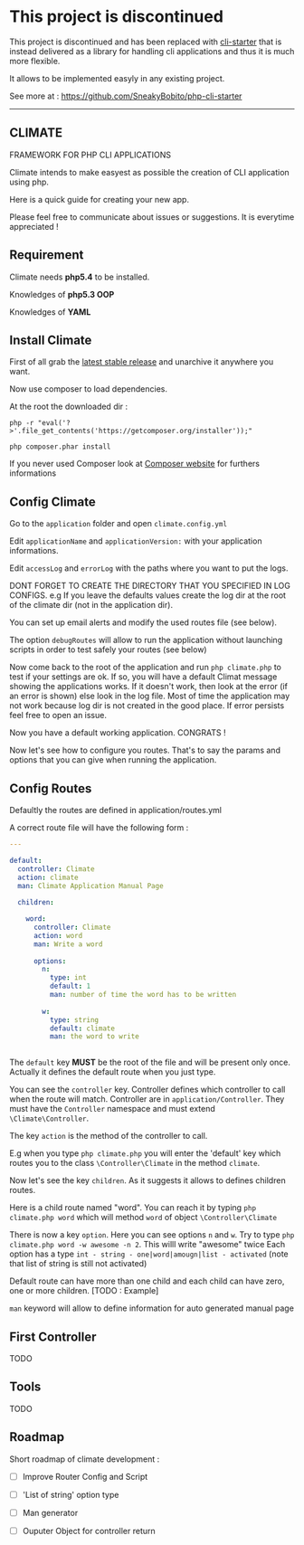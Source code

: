 This project is discontinued
============================

This project is discontinued and has been replaced 
with [cli-starter](https://github.com/SneakyBobito/php-cli-starter) 
that is instead delivered as a library for handling cli applications and
thus it is much more flexible.

It allows to be implemented easyly in any existing project.

See more at : https://github.com/SneakyBobito/php-cli-starter


--------------------------


CLIMATE
-------

FRAMEWORK FOR PHP CLI APPLICATIONS


Climate intends to make easyest as possible the creation of CLI application using php.


Here is a quick guide for creating your new app.

Please feel free to communicate about issues or suggestions. It is everytime appreciated !



Requirement
-----

Climate needs **php5.4** to be installed.

Knowledges of **php5.3 OOP**

Knowledges of **YAML**

Install Climate
-----

First of all grab the [latest stable release][1]   and unarchive it anywhere you want. 



Now use composer to load dependencies.

At the root the downloaded dir : 

``` 
php -r "eval('?>'.file_get_contents('https://getcomposer.org/installer'));" 

php composer.phar install
```

If you never used Composer look at [Composer website][2] for furthers informations


Config Climate
-----------------

Go to the  ``` application ``` folder and open ``` climate.config.yml ``` 


Edit  ``` applicationName ``` and ``` applicationVersion: ``` with your application informations.


Edit  ``` accessLog ``` and ``` errorLog ``` with the paths where you want to put the logs.

DONT FORGET TO CREATE THE DIRECTORY THAT YOU SPECIFIED IN LOG CONFIGS. 
e.g If you leave the defaults values create the log dir at the root of the climate dir (not in the application dir).


You can set up email alerts and modify the used routes file (see below).

The option ``` debugRoutes ``` will allow to run the application without launching scripts in order to test safely your routes (see below)


Now come back to the root of the application and run ``` php climate.php ``` to test if your settings are ok. If so, you will have a default Climat message showing the applications works.
If it doesn't work, then look at the error (if an error is shown) else look in the log file. Most of time the application may not work because log dir is not created in the good place. If error persists feel free to open an issue.


Now you have a default working application. CONGRATS !



Now let's see how to configure you routes. That's to say the params and options that you can give when running the application.


Config Routes
-----------------

Defaultly the routes are defined in application/routes.yml

A correct route file will have the following form :

```yaml
---

default:
  controller: Climate
  action: climate
  man: Climate Application Manual Page
  
  children:

    word:
      controller: Climate
      action: word
      man: Write a word
      
      options:
        n:
          type: int
          default: 1
          man: number of time the word has to be written
          
        w:
          type: string
          default: climate
          man: the word to write
          

```

The ```default``` key **MUST** be the root of the file and will be present only once. 
Actually it defines the default route when you just type.  

You can see the ``` controller ``` key. Controller defines which controller to call when the route will match.
Controller are in ``` application/Controller ```. They must have the ``` Controller ``` namespace and must extend  ``` \Climate\Controller ```.


The key ``` action ``` is the method of the controller to call.

E.g when you type ``` php climate.php ``` you will enter the 'default' key which routes you to the class ```\Controller\Climate``` in the method ```climate```.



Now let's see the key ``` children ```. As it suggests it allows to defines children routes. 

Here is a child route named "word". You can reach it by typing ``` php climate.php word ``` which will method ``` word ``` of object ``` \Controller\Climate ```

There is now a key ``` option ```. Here you can see options ```n``` and ```w```. Try to type ``` php climate.php word -w awesome -n 2 ```. This willl write "awesome" twice
Each option has a type ``` int - string - one|word|amougn|list - activated ``` (note that list of string is still not activated)

Default route can have more than one child and each child can have zero, one or more children. [TODO : Example]

``` man ``` keyword will allow to define information for auto generated manual page

First Controller
-------------  

TODO

  

Tools  
-------------

TODO



Roadmap
-------------

Short roadmap of climate development :

 - [ ] Improve Router Config and Script
 - [ ] 'List of string' option type
 - [ ] Man generator
 - [ ] Ouputer Object for controller return





[1]: https://github.com/SneakyBobito/climate/archive/v0.1.0-alpha.zip
[2]: http://getcomposer.org/download/
